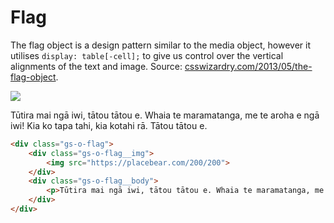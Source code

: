 # Flag

The flag object is a design pattern similar to the media object, however it utilises `display: table[-cell];` to give us control over the vertical alignments of the text and image. Source: [csswizardry.com/2013/05/the-flag-object](https://csswizardry.com/2013/05/the-flag-object/).

<div class="example">
    <div class="gs-o-flag">
        <div class="gs-o-flag__img">
            <img src="https://placebear.com/200/200">
        </div>
        <div class="gs-o-flag__body">
            <p>Tūtira mai ngā iwi, tātou tātou e. Whaia te maramatanga, me te aroha e ngā iwi! Kia ko tapa tahi, kia kotahi rā. Tātou tātou e.</p>
        </div>
    </div>
</div>

```html
<div class="gs-o-flag">
    <div class="gs-o-flag__img">
        <img src="https://placebear.com/200/200">
    </div>
    <div class="gs-o-flag__body">
        <p>Tūtira mai ngā iwi, tātou tātou e. Whaia te maramatanga, me te aroha e ngā iwi! Kia ko tapa tahi, kia kotahi rā. Tātou tātou e.</p>
    </div>
</div>
```

<link rel="stylesheet" href="https://bbc.github.io/grandstand/assets/css/grandstand-latin-flexbox-4.1.0.enhanced.css">
